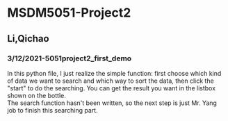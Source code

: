 # MSDM5051-Project2

## Li,Qichao
### 3/12/2021-5051project2_first_demo
In this python file, I just realize the simple function: first choose which kind of data we want to search and which way to sort the data, then click the "start" to do the searching. You can get the result you want in the listbox shown on the bottle.<br>
The search function hasn't been written, so the next step is just Mr. Yang job to finish this searching part.

